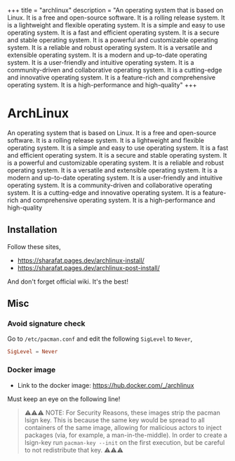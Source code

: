 +++
title = "archlinux"
description = "An operating system that is based on Linux. It is a free and open-source software. It is a rolling release system. It is a lightweight and flexible operating system. It is a simple and easy to use operating system. It is a fast and efficient operating system. It is a secure and stable operating system. It is a powerful and customizable operating system. It is a reliable and robust operating system. It is a versatile and extensible operating system. It is a modern and up-to-date operating system. It is a user-friendly and intuitive operating system. It is a community-driven and collaborative operating system. It is a cutting-edge and innovative operating system. It is a feature-rich and comprehensive operating system. It is a high-performance and high-quality"
+++

# ArchLinux

An operating system that is based on Linux. It is a free and open-source software. It is a rolling release system. It is a lightweight and flexible operating system. It is a simple and easy to use operating system. It is a fast and efficient operating system. It is a secure and stable operating system. It is a powerful and customizable operating system. It is a reliable and robust operating system. It is a versatile and extensible operating system. It is a modern and up-to-date operating system. It is a user-friendly and intuitive operating system. It is a community-driven and collaborative operating system. It is a cutting-edge and innovative operating system. It is a feature-rich and comprehensive operating system. It is a high-performance and high-quality

## Installation

Follow these sites,
- <https://sharafat.pages.dev/archlinux-install/>
- <https://sharafat.pages.dev/archlinux-post-install/>

And don't forget official wiki. It's the best!

## Misc

### Avoid signature check

Go to `/etc/pacman.conf` and edit the following `SigLevel` to `Never`,

```conf
SigLevel = Never
```

### Docker image

- Link to the docker image: <https://hub.docker.com/_/archlinux>

Must keep an eye on the following line!

> ⚠️⚠️⚠️ NOTE: For Security Reasons, these images strip the pacman lsign key. This is because the same key would be spread to all containers of the same image, allowing for malicious actors to inject packages (via, for example, a man-in-the-middle). In order to create a lsign-key run `pacman-key --init` on the first execution, but be careful to not redistribute that key. ⚠️⚠️⚠️

